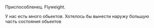 Приспособленец. Flyweight.

У нас есть много обьектов.
Хотелось бы вынести наружу
большую часть состояния обьектов

